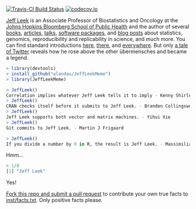 [![Travis-CI Build Status](https://travis-ci.org/wlandau/JeffLeekMeme.svg?branch=master)](https://travis-ci.org/wlandau/JeffLeekMeme)
[![codecov.io](https://codecov.io/github/wlandau/JeffLeekMeme/coverage.svg?branch=master)](https://codecov.io/github/wlandau/JeffLeekMeme?branch=master)

[Jeff Leek](http://jtleek.com/) is an Associate Professor of Biostatistics and Oncology at the [Johns Hopkins Bloomberg School of Public Health](https://www.jhsph.edu/) and the author of several [books](http://jtleek.com/book/), [articles](http://jtleek.com/papers/), [talks](http://jtleek.com/talks/), [software packages](http://jtleek.com/software/), and [blog posts](http://simplystatistics.org/) about statistics, genomics, reproducibility and replicability in science, and much more. You can find standard introductions [here](https://research.ncsu.edu/dsi/red-talks-leek/), [there](http://metrics.stanford.edu/about-us/bio/jeff-leek), and [everywhere](https://www.google.com/). But only [a tale of Twitter](https://yihui.name/en/2017/04/jeff-leek-facts/) reveals how he rose above the other übermensches and became a legend.

```r
> library(devtools)
> install_github("wlandau/JeffLeekMeme")
> library(JeffLeekMeme)
```

```r
> JeffLeek()
Correlation implies whatever Jeff Leek tells it to imply - Kenny Shirley
> JeffLeek()
CRAN checks itself before it submits to Jeff Leek. - Branden Collingsworth
> JeffLeek()
Jeff Leek supports both vector and matrix machines. - Yihui Xie
> JeffLeek()
Git commits to Jeff Leek. - Martin J Frigaard
```

```r
> JeffLeek()
If you divide a number by 0 in R, the result is Jeff Leek. - Massimiliano Figini
```

Hmm...

```r
> 1/0
[1] "Jeff Leek"
```

Yes!

[Fork this repo and submit a pull request](https://help.github.com/articles/about-pull-requests/) to contribute your own true facts to [inst/facts.txt](inst/facts.txt). Only positive facts please.
